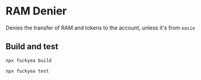 # RAM Denier

Denies the transfer of RAM and tokens to the account, unless it's from `eosio`

## Build and test

```
npx fuckyea build

npx fuckyea test
```
